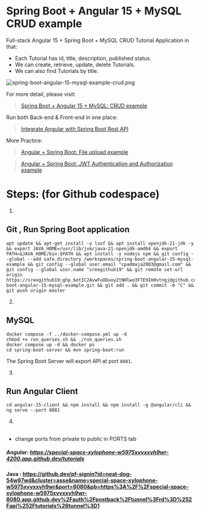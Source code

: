 # Spring Boot + Angular 15 + MySQL CRUD example

Full-stack Angular 15 + Spring Boot + MySQL CRUD Tutorial Application in that:
- Each Tutorial has id, title, description, published status.
- We can create, retrieve, update, delete Tutorials.
- We can also find Tutorials by title.

![spring-boot-angular-15-mysql-example-crud.png](spring-boot-angular-15-mysql-example-crud.png)

For more detail, please visit:
> [Spring Boot + Angular 15 + MySQL: CRUD example](https://www.bezkoder.com/spring-boot-angular-15-mysql/)

Run both Back-end & Front-end in one place:
> [Integrate Angular with Spring Boot Rest API](https://www.bezkoder.com/integrate-angular-spring-boot/)

More Practice:
> [Angular + Spring Boot: File upload example](https://www.bezkoder.com/angular-15-spring-boot-file-upload/)

> [Angular + Spring Boot: JWT Authentication and Authorization example](https://www.bezkoder.com/angular-15-spring-boot-jwt-auth/)

# Steps:  (for Github codespace)

1. 
## Git , Run Spring Boot application   
```
apt update && apt-get install -y lsof && apt install openjdk-21-jdk -y && export JAVA_HOME=/usr/lib/jvm/java-21-openjdk-amd64 && export PATH=$JAVA_HOME/bin:$PATH && apt install -y nodejs npm && git config --global --add safe.directory /workspaces/spring-boot-angular-15-mysql-example && git config --global user.email "cpadmaja2003@gmail.com" && git config --global user.name "sreegithub19" && git remote set-url origin https://sreegithub19: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@github.com/sreegithub19/spring-boot-angular-15-mysql-example.git && git add . && git commit -m "C" && git push origin master
```

2.
## MySQL
```
docker compose -f ../docker-compose.yml up -d
chmod +x run_queries.sh && ./run_queries.sh
docker compose up -d && docker ps
cd spring-boot-server && mvn spring-boot:run
```
The Spring Boot Server will export API at port `8081`.


3.
## Run Angular Client
```
cd angular-15-client && npm install && npm install -g @angular/cli && ng serve --port 8081
```

4.
## 
- change ports from private to public in PORTS tab



##### Angular: https://special-space-xylophone-w5975xvvxxvh9wr-4200.app.github.dev/tutorials

#### Java : https://github.dev/pf-signin?id=neat-dog-54w97wd&cluster=asse&name=special-space-xylophone-w5975xvvxxvh9wr&port=8080&pb=https%3A%2F%2Fspecial-space-xylophone-w5975xvvxxvh9wr-8080.app.github.dev%2Fauth%2Fpostback%2Ftunnel%3Frd%3D%252Fapi%252Ftutorials%26tunnel%3D1
